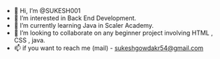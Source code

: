- 👋 Hi, I’m @SUKESH001
- 👀 I’m interested in Back End Development.
- 🌱 I’m currently learning Java in Scaler Academy.
- 💞️ I’m looking to collaborate on any beginner project involving HTML , CSS , java.
- 📫 if you want to reach me (mail) - sukeshgowdakr54@gmail.com

<!---
SUKESH001/SUKESH001 is a ✨ special ✨ repository because its `README.md` (this file) appears on your GitHub profile.
You can click the Preview link to take a look at your changes.
--->
